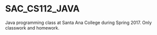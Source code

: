 # SAC_CS112_JAVA
Java programming class at Santa Ana College during Spring 2017. Only classwork and homework.
